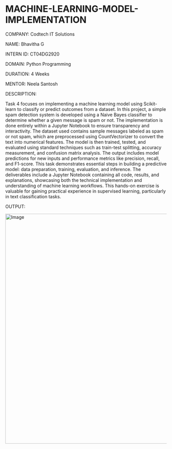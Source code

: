 # MACHINE-LEARNING-MODEL-IMPLEMENTATION

COMPANY: Codtech IT Solutions

NAME: Bhavitha G

INTERN ID: CT04DG2920

DOMAIN: Python Programming

DURATION: 4 Weeks

MENTOR: Neela Santosh

DESCRIPTION:

Task 4 focuses on implementing a machine learning model using Scikit-learn to classify or predict outcomes from a dataset. In this project, a simple spam detection system is developed using a Naive Bayes classifier to determine whether a given message is spam or not. The implementation is done entirely within a Jupyter Notebook to ensure transparency and interactivity. The dataset used contains sample messages labeled as spam or not spam, which are preprocessed using CountVectorizer to convert the text into numerical features. The model is then trained, tested, and evaluated using standard techniques such as train-test splitting, accuracy measurement, and confusion matrix analysis. The output includes model predictions for new inputs and performance metrics like precision, recall, and F1-score. This task demonstrates essential steps in building a predictive model: data preparation, training, evaluation, and inference. The deliverables include a Jupyter Notebook containing all code, results, and explanations, showcasing both the technical implementation and understanding of machine learning workflows. This hands-on exercise is valuable for gaining practical experience in supervised learning, particularly in text classification tasks.

OUTPUT:

<img width="1734" height="716" alt="Image" src="https://github.com/user-attachments/assets/14dd0fb1-75bc-4d10-8b05-6fff37832b6b" />
